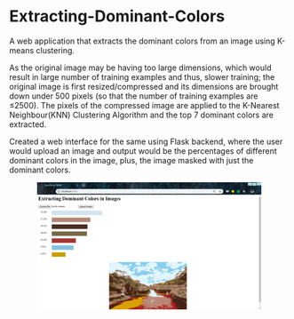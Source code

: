 # Extracting-Dominant-Colors
A web application that extracts the dominant colors from an image using K-means clustering.

As the original image may be having too large dimensions, which would result in large number of training examples and thus, slower training; the original image is first resized/compressed and its dimensions are brought down under 500 pixels (so that the number of training examples are ≤2500). The pixels of the compressed image are applied to the K-Nearest Neighbour(KNN) Clustering Algorithm and the top 7 dominant colors are extracted.

Created a web interface for the same using Flask backend, where the user would upload an image and output would be the percentages of different dominant colors in the image, plus, the image masked with just the dominant colors.

<p align="center"><kbd><img src="./demo/dom_colors.png" width="80%"></kbd></p>
